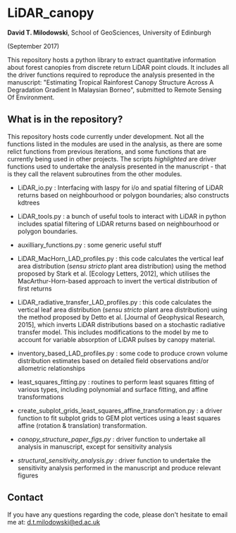 # LiDAR_canopy
**David T. Milodowski**, School of GeoSciences, University of Edinburgh

(September 2017)

This repository hosts a python library to extract quantitative information about forest canopies from discrete return LiDAR point clouds. It includes all the driver functions required to reproduce the analysis presented in the manuscript: "Estimating Tropical Rainforest Canopy Structure Across A Degradation Gradient In Malaysian Borneo", submitted to Remote Sensing Of Environment.

## What is in the repository?
This repository hosts code currently under development.  Not all the functions listed in the modules are used in the analysis, as there are some relict functions from previous iterations, and some functions that are currently being used in other projects. The scripts *highlighted* are driver functions used to undertake the analysis presented in the manuscript - that is they call the relavent subroutines from the other modules.

- LiDAR_io.py : Interfacing with laspy for i/o and spatial filtering of LiDAR returns based on neighbourhood or polygon boundaries; also constructs kdtrees
- LiDAR_tools.py : a bunch of useful tools to interact with LiDAR in python includes spatial filtering of LiDAR returns based on neighbourhood or polygon boundaries.
- auxilliary_functions.py : some generic useful stuff
- LiDAR_MacHorn_LAD_profiles.py : this code calculates the vertical leaf area distribution (_sensu stricto_ plant area distribution) using the method proposed by Stark et al. [Ecology Letters, 2012], which utilises the MacArthur-Horn-based approach to invert the vertical distribution of first returns
- LiDAR_radiative_transfer_LAD_profiles.py : this code calculates the vertical leaf area distribution (_sensu stricto_ plant area distribution) using the method proposed by Detto et al. [Journal of Geophysical Research, 2015], which inverts LiDAR distributions based on a stochastic radiative transfer model.  This includes modifications to the model by me to account for variable absorption of LiDAR pulses by canopy material.
- inventory_based_LAD_profiles.py : some code to produce crown volume distribution estimates based on detailed field observations and/or allometric relationships
- least_squares_fitting.py : routines to perform least squares fitting of various types, including polynomial and surface fitting, and affine transformations
- create_subplot_grids_least_squares_affine_transformation.py : a driver function to fit subplot grids to GEM plot vertices using a least squares affine (rotation & translation) transformation.

- *canopy_structure_paper_figs.py* : driver function to undertake all analysis in manuscript, except for sensitivity analysis
- *structural_sensitivity_analysis.py* : driver function to undertake the sensitivity analysis performed in the manuscript and produce relevant figures

## Contact
If you have any questions regarding the code, please don't hesitate to email me at: d.t.milodowski@ed.ac.uk